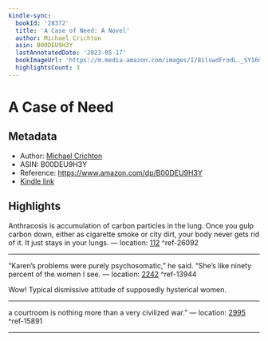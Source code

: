 ```yaml
---
kindle-sync:
  bookId: '28372'
  title: 'A Case of Need: A Novel'
  author: Michael Crichton
  asin: B00DEU9H3Y
  lastAnnotatedDate: '2023-05-17'
  bookImageUrl: 'https://m.media-amazon.com/images/I/81lswdFrodL._SY160.jpg'
  highlightsCount: 3
---
```

# A Case of Need
## Metadata
* Author: [Michael Crichton](https://www.amazon.comundefined)
* ASIN: B00DEU9H3Y
* Reference: https://www.amazon.com/dp/B00DEU9H3Y
* [Kindle link](kindle://book?action=open&asin=B00DEU9H3Y)

## Highlights
Anthracosis is accumulation of carbon particles in the lung. Once you gulp carbon down, either as cigarette smoke or city dirt, your body never gets rid of it. It just stays in your lungs. — location: [112](kindle://book?action=open&asin=B00DEU9H3Y&location=112) ^ref-26092

---
“Karen’s problems were purely psychosomatic,” he said. “She’s like ninety percent of the women I see. — location: [2242](kindle://book?action=open&asin=B00DEU9H3Y&location=2242) ^ref-13944

Wow! Typical dismissive attitude of supposedly hysterical women.

---
a courtroom is nothing more than a very civilized war.” — location: [2995](kindle://book?action=open&asin=B00DEU9H3Y&location=2995) ^ref-15891

---

